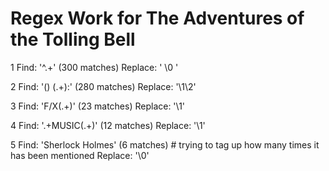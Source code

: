 # Regex Work for The Adventures of the Tolling Bell

1 Find: '^.+' (300 matches)
    Replace: '<ln> \0 </ln>'
    
2 Find: '(<ln>) (.+):' (280 matches)
    Replace: '\1<speaker>\2</speaker>'

3 Find: '<ln><speaker>F/X</speaker>(.+)</ln>' (23 matches)
    Replace: '<fx>\1</fx>'

4 Find: '.+MUSIC(.+)</ln>' (12 matches)
    Replace: '<music>\1</music>'

5 Find: 'Sherlock Holmes' (6 matches) # trying to tag up how many times it has been mentioned
    Replace: '<sherlockHolmes>\0</sherlockHolmes>'